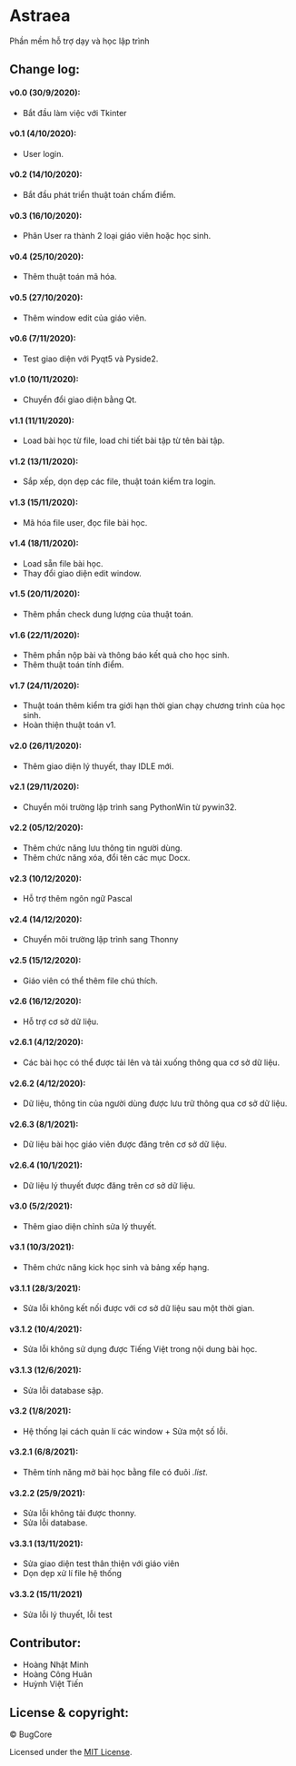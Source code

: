 # Astraea
Phần mềm hỗ trợ dạy và học lập trình

## Change log:
#### v0.0 (30/9/2020): 
+ Bắt đầu làm việc với Tkinter
#### v0.1 (4/10/2020): 
+ User login.
#### v0.2 (14/10/2020): 
+ Bắt đầu phát triển thuật toán chấm điểm.
#### v0.3 (16/10/2020): 
+ Phân User ra thành 2 loại giáo viên hoặc học sinh.
#### v0.4 (25/10/2020): 
+ Thêm thuật toán mã hóa.
#### v0.5 (27/10/2020): 
+ Thêm window edit của giáo viên.
#### v0.6 (7/11/2020): 
+ Test giao diện với Pyqt5 và Pyside2.
#### v1.0 (10/11/2020): 
+ Chuyển đổi giao diện bằng Qt.
#### v1.1 (11/11/2020): 
+ Load bài học từ file, load chi tiết bài tập từ tên bài tập.
#### v1.2 (13/11/2020): 
+ Sắp xếp, dọn dẹp các file, thuật toán kiểm tra login.
#### v1.3 (15/11/2020): 
+ Mã hóa file user, đọc file bài học.
#### v1.4 (18/11/2020):
+ Load sẵn file bài học.
+ Thay đổi giao diện edit window.
#### v1.5 (20/11/2020): 
+ Thêm phần check dung lượng của thuật toán.
#### v1.6 (22/11/2020):
+ Thêm phần nộp bài và thông báo kết quả cho học sinh.
+ Thêm thuật toán tính điểm.
#### v1.7 (24/11/2020):
+ Thuật toán thêm kiểm tra giới hạn thời gian chạy chương trình của học sinh.
+ Hoàn thiện thuật toán v1.
#### v2.0 (26/11/2020): 
+ Thêm giao diện lý thuyết, thay IDLE mới.
#### v2.1 (29/11/2020): 
+ Chuyển môi trường lập trình sang PythonWin từ pywin32.
#### v2.2 (05/12/2020):
+ Thêm chức năng lưu thông tin người dùng.
+ Thêm chức năng xóa, đổi tên các mục Docx.
#### v2.3 (10/12/2020): 
+ Hỗ trợ thêm ngôn ngữ Pascal
#### v2.4 (14/12/2020): 
+ Chuyển môi trường lập trình sang Thonny
#### v2.5 (15/12/2020): 
+ Giáo viên có thể thêm file chú thích.
#### v2.6 (16/12/2020): 
+ Hỗ trợ cơ sở dữ liệu.
#### v2.6.1 (4/12/2020): 
+ Các bài học có thể được tải lên và tải xuống thông qua cơ sở dữ liệu.
#### v2.6.2 (4/12/2020): 
+ Dữ liệu, thông tin của người dùng được lưu trữ thông qua cơ sở dữ liệu.
#### v2.6.3 (8/1/2021):
+ Dữ liệu bài học giáo viên được đăng trên cơ sở dữ liệu.
#### v2.6.4 (10/1/2021):
+ Dữ liệu lý thuyết được đăng trên cơ sở dữ liệu.
#### v3.0 (5/2/2021):
+ Thêm giao diện chỉnh sửa lý thuyết.
#### v3.1 (10/3/2021):
+ Thêm chức năng kick học sinh và bảng xếp hạng.
#### v3.1.1 (28/3/2021):
+ Sửa lỗi không kết nối được với cơ sở dữ liệu sau một thời gian.
#### v3.1.2 (10/4/2021):
+ Sửa lỗi không sử dụng được Tiếng Việt trong nội dung bài học.
#### v3.1.3 (12/6/2021):
+ Sửa lỗi database sập.
#### v3.2 (1/8/2021):
+ Hệ thống lại cách quản lí các window + Sửa một số lỗi.
#### v3.2.1 (6/8/2021):
+ Thêm tính năng mở bài học bằng file có đuôi *.list*.
#### v3.2.2 (25/9/2021):
+ Sửa lỗi không tải được thonny.
+ Sửa lỗi database.
#### v3.3.1 (13/11/2021):
+ Sửa giao diện test thân thiện với giáo viên
+ Dọn dẹp xử lí file hệ thống
#### v3.3.2 (15/11/2021)
+ Sửa lỗi lý thuyết, lỗi test

## Contributor:
- Hoàng Nhật Minh
- Hoàng Công Huân
- Huỳnh Việt Tiến

## License & copyright:
© BugCore

Licensed under the [MIT License](LICENSE).
